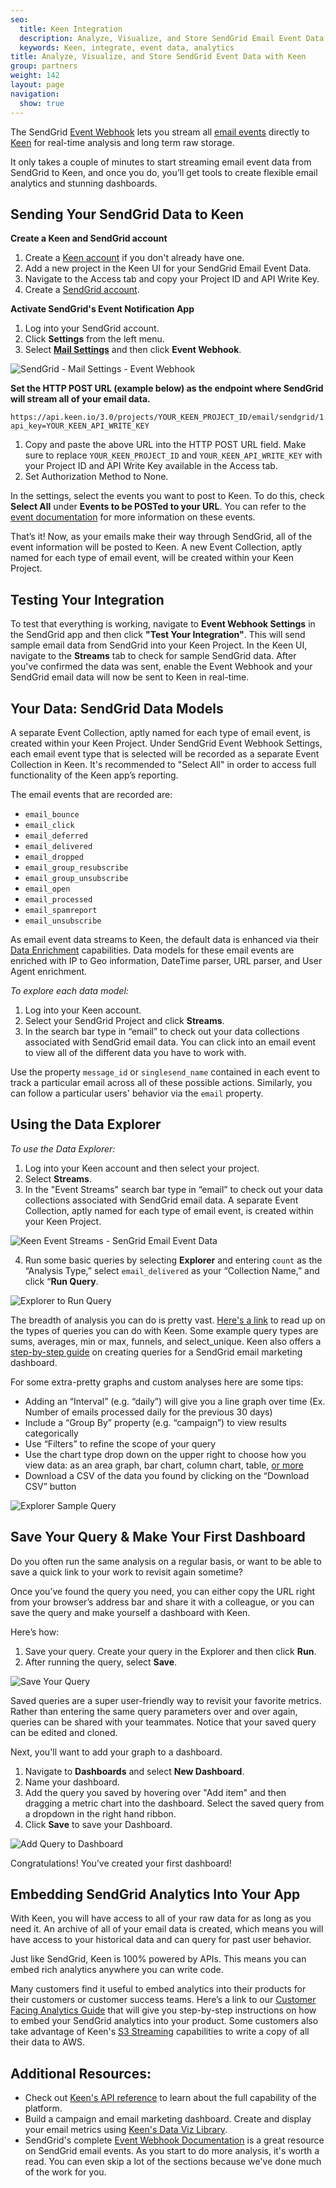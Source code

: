 ```yaml
---
seo:
  title: Keen Integration
  description: Analyze, Visualize, and Store SendGrid Email Event Data
  keywords: Keen, integrate, event data, analytics
title: Analyze, Visualize, and Store SendGrid Event Data with Keen
group: partners
weight: 142
layout: page
navigation:
  show: true
---
```

The SendGrid [Event Webhook]({{root_url}}/for-developers/tracking-events/event/) lets you stream all [email events]({{root_url}}/ui/analytics-and-reporting/email-activity-feed/) directly to <a href="https://keen.io/users/signup?utm_campaign=SendGrid%202020&utm_source=SendGrid&utm_medium=SendGrid%20Hosted%20Docs">Keen</a> for real-time analysis and long term raw storage.

It only takes a couple of minutes to start streaming email event data from SendGrid to Keen, and once you do, you’ll get tools to create flexible email analytics and stunning dashboards.


## 	Sending Your SendGrid Data to Keen

**Create a Keen and SendGrid account**

1. Create a [Keen account](https://keen.io/users/signup?utm_campaign=SendGrid%202020&utm_source=SendGrid&utm_medium=SendGrid%20Hosted%20Docs) if you don't already have one. 
1. Add a new project in the Keen UI for your SendGrid Email Event Data.
1. Navigate to the Access tab and copy your Project ID and API Write Key.
1. Create a [SendGrid account](https://sendgrid.com/user/signup). 

**Activate SendGrid's Event Notification App**

1. Log into your SendGrid account. 
1. Click **Settings** from the left menu. 
1. Select [**Mail Settings**](http://app.sendgrid.com/settings/mail_settings) and then click **Event Webhook**.

![SendGrid - Mail Settings - Event Webhook]({{root_url}}/images/keen/sendgrid_mailsettings_eventwebhook.png)

**Set the HTTP POST URL (example below) as the endpoint where SendGrid will stream all of your email data.**

```
https://api.keen.io/3.0/projects/YOUR_KEEN_PROJECT_ID/email/sendgrid/1.0?api_key=YOUR_KEEN_API_WRITE_KEY
```
1. Copy and paste the above URL into the HTTP POST URL field. Make sure to replace `YOUR_KEEN_PROJECT_ID` and `YOUR_KEEN_API_WRITE_KEY` with your Project ID and API Write Key available in the Access tab. 
1. Set Authorization Method to None.

In the settings, select the events you want to post to Keen. To do this, check **Select All** under **Events to be POSTed to your URL**. You can refer to the [event documentation]({{root_url}}/for-developers/tracking-events/event/) for more information on these events.

That’s it! Now, as your emails make their way through SendGrid, all of the event information will be posted to Keen. A new Event Collection, aptly named for each type of email event, will be created within your Keen Project.


## 	Testing Your Integration

To test that everything is working, navigate to **Event Webhook Settings** in the SendGrid app and then click **"Test Your Integration"**. This will send sample email data from SendGrid into your Keen Project. In the Keen UI, navigate to the **Streams** tab to check for sample SendGrid data. After you've confirmed the data was sent, enable the Event Webhook and your SendGrid email data will now be sent to Keen in real-time.


## 	Your Data: SendGrid Data Models

A separate Event Collection, aptly named for each type of email event, is created within your Keen Project. Under SendGrid Event Webhook Settings, each email event type that is selected will be recorded as a separate Event Collection in Keen. It's recommended to "Select All" in order to access full functionality of the Keen app’s reporting.

The email events that are recorded are:

- `email_bounce`
- `email_click`
- `email_deferred`
- `email_delivered`
- `email_dropped`
- `email_group_resubscribe`
- `email_group_unsubscribe`
- `email_open`
- `email_processed`
- `email_spamreport`
- `email_unsubscribe`

As email event data streams to Keen, the default data is enhanced via their [Data Enrichment](https://keen.io/docs/streams/data-enrichment-overview/) capabilities. Data models for these email events are enriched with IP to Geo information, DateTime parser, URL parser, and User Agent enrichment.

_To explore each data model:_
1. Log into your Keen account.
1. Select your SendGrid Project and click **Streams**. 
1. In the search bar type in “email” to check out your data collections associated with SendGrid email data. You can click into an email event to view all of the different data you have to work with.

<call-out>

Use the property `message_id` or `singlesend_name` contained in each event to track a particular email across all of these possible actions. Similarly, you can follow a particular users' behavior via the `email` property.

</call-out> 


## 	Using the Data Explorer

*To use the Data Explorer:*

1. Log into your Keen account and then select your project.
1. Select **Streams**. 
1. In the "Event Streams" search bar type in “email” to check out your data collections associated with SendGrid email data. A separate Event Collection, aptly named for each type of email event, is created within your Keen Project.

![Keen Event Streams - SenGrid Email Event Data]({{root_url}}/images/keen/sendgrid_stream_new.png)

4. Run some basic queries by selecting **Explorer** and entering `count` as the “Analysis Type,” select `email_delivered` as your “Collection Name,” and click “**Run Query**.

![Explorer to Run Query]({{root_url}}/images/keen/sendgrid_basic_count_new.png)

The breadth of analysis you can do is pretty vast. [Here's a link](https://keen.io/docs/compute/) to read up on the types of queries you can do with Keen. Some example query types are sums, averages, min or max, funnels, and select_unique. Keen also offers a [step-by-step guide](https://www.keen.io/blog/how-to-build-sendgrid-email-marketing-dashboard-with-keenio) on creating queries for a SendGrid email marketing dashboard.

For some extra-pretty graphs and custom analyses here are some tips:

- Adding an “Interval” (e.g. “daily”) will give you a line graph over time (Ex. Number of emails processed daily for the previous 30 days)
- Include a “Group By” property (e.g. “campaign”)  to view results categorically
- Use “Filters” to refine the scope of your query
- Use the chart type drop down on the  upper right to choose how you view data: as an area graph, bar chart, column chart, table, [or more](https://keen.io/docs/data-visualizations/widgets/funnel-chart/)
- Download a CSV of the data you found by clicking on the “Download CSV” button

![Explorer Sample Query]({{root_url}}/images/keen/sendgrid_sample_query.png)

## Save Your Query & Make Your First Dashboard

Do you often run the same analysis on a regular basis, or want to be able to save a quick link to your work to revisit again sometime?

Once you’ve found the query you need, you can either copy the URL right from your browser’s address bar and share it with a colleague, or you can save the query and make yourself a dashboard with Keen.

Here’s how:

1. Save your query. Create your query in the Explorer and then click **Run**. 
2. After running the query, select **Save**. 

![Save Your Query]({{root_url}}/images/keen/sendgrid_saved_query_new.png)

Saved queries are a super user-friendly way to revisit your favorite metrics. Rather than entering the same query parameters over and over again, queries can be shared with your teammates. Notice that your saved query can be edited and cloned.

Next, you'll want to add your graph to a dashboard.
1. Navigate to **Dashboards** and select **New Dashboard**. 
1. Name your dashboard. 
1. Add the query you saved by hovering over "Add item" and then dragging a metric chart into the dashboard. Select the saved query from a dropdown in the right hand ribbon. 
1. Click **Save** to save your Dashboard.

![Add Query to Dashboard]({{root_url}}/images/keen/sendgrid_create_dashboard_new.png)

Congratulations! You’ve created your first dashboard!

## Embedding SendGrid Analytics Into Your App
With Keen, you will have access to all of your raw data for as long as you need it. An archive of all of your email data is created, which means you will have access to your historical data and can query for past user behavior.

Just like SendGrid, Keen is 100% powered by APIs. This means you can embed rich analytics anywhere you can write code.

Many customers find it useful to embed analytics into their products for their customers or customer success teams. Here’s a link to our [Customer Facing Analytics Guide](https://keen.io/docs/visualize/customer-facing-analytics/) that will give you step-by-step instructions on how to embed your SendGrid analytics into your product. Some customers also take advantage of Keen's [S3 Streaming](https://keen.io/docs/streams/extended-functionality/amazon-s3/) capabilities to write a copy of all their data to AWS.


## 	Additional Resources:

- Check out [Keen's API reference](https://keen.io/docs/api/) to learn about the full capability of the platform.
- Build a campaign and email marketing dashboard. Create and display your email metrics using [Keen's Data Viz Library](http://keen.io/docs/data-visualizations/create-dashboard/).
- SendGrid's complete [Event Webhook Documentation]({{root_url}}/for-developers/tracking-events/event/) is a great resource on SendGrid email events. As you start to do more analysis, it's worth a read. You can even skip a lot of the sections because we've done much of the work for you.

